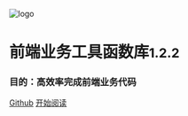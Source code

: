 ![logo](https://docsify.js.org/_media/icon.svg)

# 前端业务工具函数库<small>1.2.2</small>
### 目的：高效率完成前端业务代码

[Github](https://github.com/Hyhello/utils)
[开始阅读](#hyhelloutils)
